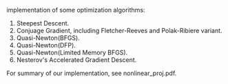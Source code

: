 implementation of some optimization algorithms:
1. Steepest Descent.
2. Conjuage Gradient, including Fletcher-Reeves and Polak-Ribiere variant.
3. Quasi-Newton(BFGS).
4. Quasi-Newton(DFP).
5. Quasi-Newton(Limited Memory BFGS).
6. Nesterov's Accelerated Gradient Descent.

For summary of our implementation, see nonlinear_proj.pdf.
